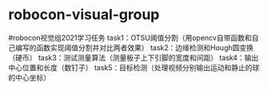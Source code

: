 # robocon-visual-group

#robocon视觉组2021学习任务
    task1：OTSU阈值分割（用opencv自带函数和自己编写的函数实现阈值分割并对比两者效果）
    task2：边缘检测和Hough圆变换（硬币）
    task3：测试测量算法（测量板子上下引脚的宽度和间距）
    task4：输出中心位置和长度（数钉子）
    task5：目标检测（处理视频分别输出运动和静止的球的中心坐标）
